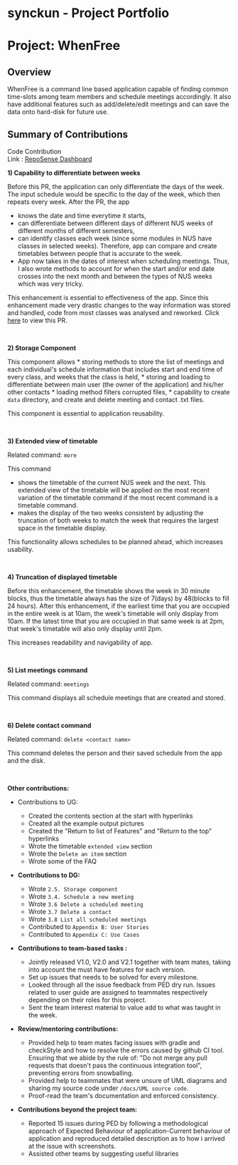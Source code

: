 <H1> synckun - Project Portfolio </H1>
  
# Project: WhenFree

##  Overview

WhenFree is a command line based application capable of finding common time-slots among team members and schedule meetings accordingly. It also have additional features such as add/delete/edit meetings and can save the data onto hard-disk for future use.

## Summary of Contributions

Code Contribution<br>
Link : [RepoSense Dashboard](https://nus-cs2113-ay1920s2.github.io/tp-dashboard/#=undefined&search=synckun)

**1) Capability to differentiate between weeks**

Before this PR, the application can only differentiate the days of the week. The input schedule would be specific to the day of the week, which then repeats every week. After the PR, the app 
* knows the date and time everytime it starts,
* can differentiate between different days of different NUS weeks of different months of different semesters,
* can identify classes each week (since some modules in NUS have classes in selected weeks). Therefore, app can compare and create timetables between people that is accurate to the week.
* App now takes in the dates of interest when scheduling meetings. Thus, I also wrote methods to account for when the start and/or end date crosses into the next month and between the types of NUS weeks which was very tricky.

This enhancement is essential to effectiveness of the app. Since this enhancement made very drastic changes to the way information was stored and handled, code from most classes was analysed and reworked. Click [here](https://github.com/AY1920S2-CS2113T-T12-1/tp/pull/96) to view this PR.

<br/>

**2) Storage Component**

This component allows 
	* storing methods to store the list of meetings and each individual's schedule information that includes start and end time of every class, and weeks that the class is held,
	* storing and loading to differentiate between main user (the owner of the application) and his/her other contacts
	* loading method filters corrupted files,
	* capability to create `data` directory, and create and delete meeting and contact .txt files.

This component is essential to application reusability.

<br/>

**3) Extended view of timetable**

Related command: `more`

This command 
* shows the timetable of the current NUS week and the next. This extended view of the timetable will be applied on the most recent variation of the timetable command if the most recent command is a timetable command.
* makes the display of the two weeks consistent by adjusting the truncation of both weeks to match the week that requires the largest space in the timetable display.

This functionality allows schedules to be planned ahead, which increases usability.

<br/>

**4) Truncation of displayed timetable**

Before this enhancement, the timetable shows the week in 30 minute blocks, thus the timetable always has the size of 7(days) by 48(blocks to fill 24 hours).
After this enhancement, if the earliest time that you are occupied in the entire week is at 10am, the week's timetable will only display from 10am. If the latest time that you are occupied in that same week is at 2pm, that week's timetable will also only display until 2pm.

This increases readability and navigability of app.

<br/>

**5) List meetings command**

Related command: `meetings`

This command displays all schedule meetings that are created and stored.

<br/>

**6) Delete contact command**

Related command: `delete <contact name>`

This command deletes the person and their saved schedule from the app and the disk.

<br/>

**Other contributions:**
* Contributions to UG:
	* Created the contents section at the start with hyperlinks
	* Created all the example output pictures
	* Created the "Return to list of Features" and "Return to the top" hyperlinks
	* Wrote the timetable `extended view` section
	* Wrote the `Delete an item` section
	* Wrote some of the FAQ
* **Contributions to DG:**
	* Wrote `2.5. Storage component`
	* Wrote `3.4. Schedule a new meeting`
	* Wrote `3.6 Delete a scheduled meeting`
	* Wrote `3.7 Delete a contact`
	* Wrote `3.8 List all scheduled meetings`
	* Contributed to `Appendix B: User Stories`
	* Contributed to `Appendix C: Use Cases`
	
* **Contributions to team-based tasks :**
	* Jointly released V1.0, V2.0 and V2.1 together with team mates, taking into account the must have features for each version.
	* Set up issues that needs to be solved for every milestone.
   	* Looked through all the issue feedback from PED dry run. Issues related to user guide are assigned to teammates respectively depending on their roles for this project.
	* Sent the team interest material to value add to what was taught in the week.
    
* **Review/mentoring contributions:**
    * Provided help to team mates facing issues with gradle and checkStyle and how to resolve the errors caused by github CI tool. Ensuring that we abide by the rule of: "Do not merge any pull requests that doesn't pass the continuous integration tool", preventing errors from snowballing.
    * Provided help to teammates that were unsure of UML diagrams and sharing my source code under `/docs/UML source code`.
    * Proof-read the team's documentation and enforced consistency.
    
* **Contributions beyond the project team:**
    * Reported 15 issues during PED by following a methodological approach of Expected Behaviour of application-Current behaviour of application and reproduced detailed description as to how i arrived at the issue with screenshots.
    * Assisted other teams by suggesting useful libraries
